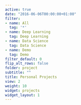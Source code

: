 ```yaml
---
active: true
date: "2016-06-06T00:00:00+01:00"
filter:
- name: All
  tag: '*'
- name: Deep Learning
  tag: Deep Learning
- name: Data Science
  tag: Data Science
- name: Demo
  tag: Demo
filter_default: 0
flip_alt_rows: false
folder: project
subtitle: ""
title: Personal Projects
view: 2
weight: 10
widget: projects
widget_layout: 1
---
```


